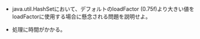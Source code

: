 - java.util.HashSetにおいて、デフォルトのloadFactor (0.75f)より大きい値をloadFactorに使用する場合に懸念される問題を説明せよ。

- 処理に時間がかかる。
